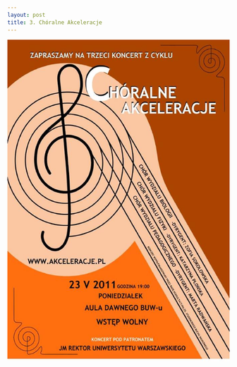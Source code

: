 ```yaml
---
layout: post
title: 3. Chóralne Akceleracje
---
```


![Plakat akceleracji](/img/plakaty/akceleracje-3.jpg)
